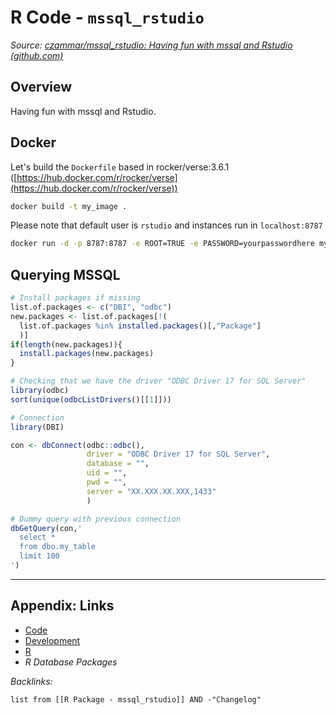 # R Code - `mssql_rstudio`

*Source: [czammar/mssql_rstudio: Having fun with mssql and Rstudio (github.com)](https://github.com/czammar/mssql_rstudio)*

## Overview

Having fun with mssql and Rstudio.

## Docker

Let's build the `Dockerfile` based in rocker/verse:3.6.1 ([https://hub.docker.com/r/rocker/verse](https://hub.docker.com/r/rocker/verse))

````bash
docker build -t my_image .
````

Please note that default user is `rstudio` and instances run in `localhost:8787`

````bash
docker run -d -p 8787:8787 -e ROOT=TRUE -e PASSWORD=yourpasswordhere my_image
````

## Querying MSSQL

````R
# Install packages if missing
list.of.packages <- c("DBI", "odbc")
new.packages <- list.of.packages[!(
  list.of.packages %in% installed.packages()[,"Package"]
  )]
if(length(new.packages)){
  install.packages(new.packages)
}

# Checking that we have the driver "ODBC Driver 17 for SQL Server"
library(odbc)
sort(unique(odbcListDrivers()[[1]]))

# Connection
library(DBI)

con <- dbConnect(odbc::odbc(),
                 driver = "ODBC Driver 17 for SQL Server",
                 database = "",
                 uid = "",
                 pwd = "",
                 server = "XX.XXX.XX.XXX,1433"
                 )

# Dummy query with previous connection
dbGetQuery(con,'
  select *
  from dbo.my_table
  limit 100
')
````

---

## Appendix: Links

* [Code](../Code.md)
* [Development](../../MOCs/Development.md)
* [R](R.md)
* *R Database Packages*

*Backlinks:*

````dataview
list from [[R Package - mssql_rstudio]] AND -"Changelog"
````
